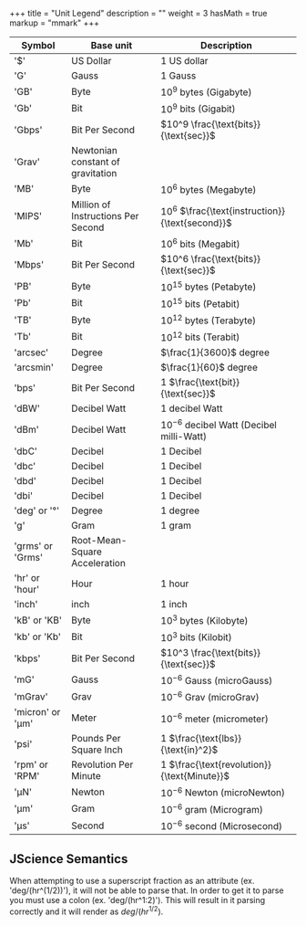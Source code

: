 +++
title = "Unit Legend"
description = ""
weight = 3
hasMath = true
markup = "mmark"
+++

| Symbol           | Base unit                          | Description                                       |
| ---------------- | ---------------------------------- | ------------------------------------------------- |
| '$'              | US Dollar                          | 1 US dollar                                       |
| 'G'              | Gauss                              | 1 Gauss                                           |
| 'GB'             | Byte                               | $10^9$ bytes (Gigabyte)                           |
| 'Gb'             | Bit                                | $10^9$ bits (Gigabit)                             |
| 'Gbps'           | Bit Per Second                     | $10^9 \frac{\text{bits}}{\text{sec}}$             |
| 'Grav'           | Newtonian constant of gravitation  |
| 'MB'             | Byte                               | $10^6$ bytes (Megabyte)                           |
| 'MIPS'           | Million of Instructions Per Second | $10^6$ $\frac{\text{instruction}}{\text{second}}$ |
| 'Mb'             | Bit                                | $10^6$ bits (Megabit)                             |
| 'Mbps'           | Bit Per Second                     | $10^6 \frac{\text{bits}}{\text{sec}}$             |
| 'PB'             | Byte                               | $10^{15}$ bytes (Petabyte)                        |
| 'Pb'             | Bit                                | $10^{15}$ bits (Petabit)                          |
| 'TB'             | Byte                               | $10^{12}$ bytes (Terabyte)                        |
| 'Tb'             | Bit                                | $10^{12}$ bits (Terabit)                          |
| 'arcsec'         | Degree                             | $\frac{1}{3600}$ degree                           |
| 'arcsmin'        | Degree                             | $\frac{1}{60}$ degree                             |
| 'bps'            | Bit Per Second                     | 1 $\frac{\text{bit}}{\text{sec}}$                 |
| 'dBW'            | Decibel Watt                       | 1 decibel Watt                                    |
| 'dBm'            | Decibel Watt                       | $10^{-6}$ decibel Watt (Decibel milli-Watt)       |
| 'dbC'            | Decibel                            | 1 Decibel                                         |
| 'dbc'            | Decibel                            | 1 Decibel                                         |
| 'dbd'            | Decibel                            | 1 Decibel                                         |
| 'dbi'            | Decibel                            | 1 Decibel                                         |
| 'deg' or '°'     | Degree                             | 1 degree                                          |
| 'g'              | Gram                               | 1 gram                                            |
| 'grms' or 'Grms' | Root-Mean-Square Acceleration      |
| 'hr' or 'hour'   | Hour                               | 1 hour                                            |
| 'inch'           | inch                               | 1 inch                                            |
| 'kB' or 'KB'     | Byte                               | $10^3$ bytes (Kilobyte)                           |
| 'kb' or 'Kb'     | Bit                                | $10^3$ bits (Kilobit)                             |
| 'kbps'           | Bit Per Second                     | $10^3 \frac{\text{bits}}{\text{sec}}$             |
| 'mG'             | Gauss                              | $10^{-6}$ Gauss (microGauss)                      |
| 'mGrav'          | Grav                               | $10^{-6}$ Grav (microGrav)                        |
| 'micron' or 'μm' | Meter                              | $10^{-6}$ meter (micrometer)                      |
| 'psi'            | Pounds Per Square Inch             | 1 $\frac{\text{lbs}}{\text{in}^2}$                |
| 'rpm' or 'RPM'   | Revolution Per Minute              | 1 $\frac{\text{revolution}}{\text{Minute}}$       |
| 'μN'             | Newton                             | $10^{-6}$ Newton (microNewton)                    |
| 'μm'             | Gram                               | $10^{-6}$ gram (Microgram)                        |
| 'μs'             | Second                             | $10^{-6}$ second (Microsecond)                    |

## JScience Semantics

When attempting to use a superscript fraction as an attribute (ex. 'deg/(hr^(1/2))'), it will not be able to parse that. In order to get it to parse you must use a colon (ex. 'deg/(hr^1:2)'). This will result in it parsing correctly and it will render as $deg/(hr^{1/2})$.

